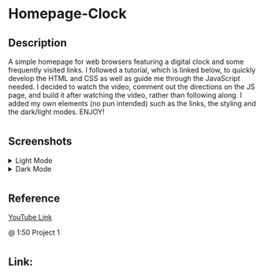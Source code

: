 # Homepage-Clock

## Description 
A simple homepage for web browsers featuring a digital clock and some frequently visited links.  I followed a tutorial, which is linked below, to quickly develop the HTML and CSS as well as guide me through the JavaScript needed.  I decided to watch the video, comment out the directions on the JS page, and build it after watching the video, rather than following along.  I added my own elements (no pun intended) such as the links, the styling and the dark/light modes.  ENJOY! 
#

## Screenshots
<details>
<summary>Light Mode</summary>

![Alt text](lightMode.png)
</details>
<details>
<summary>Dark Mode</summary>

![Alt text](darkMode.png)
</details>

#
## Reference
[YouTube Link](https://youtu.be/EWv2jnhZErc?t=110)

@ 1:50 Project 1
#

## Link: 




